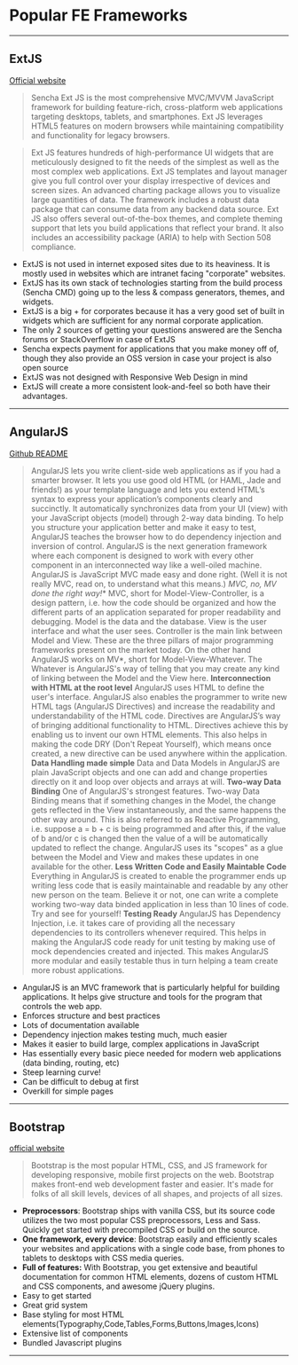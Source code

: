 Popular FE Frameworks
===================
----------

ExtJS
-------------
[Official website](https://www.sencha.com/products/extjs/#overview)

> Sencha Ext JS is the most comprehensive MVC/MVVM JavaScript framework for building feature-rich, cross-platform web applications targeting desktops, tablets, and smartphones. Ext JS leverages HTML5 features on modern browsers while maintaining compatibility and functionality for legacy browsers.

> Ext JS features hundreds of high-performance UI widgets that are meticulously designed to fit the needs of the simplest as well as the most complex web applications. Ext JS templates and layout manager give you full control over your display irrespective of devices and screen sizes. An advanced charting package allows you to visualize large quantities of data. The framework includes a robust data package that can consume data from any backend data source. Ext JS also offers several out-of-the-box themes, and complete theming support that lets you build applications that reflect your brand. It also includes an accessibility package (ARIA) to help with Section 508 compliance.

* ExtJS is not used in internet exposed sites due to its heaviness. It is mostly used in websites which are intranet facing "corporate" websites.
* ExtJS has its own stack of technologies starting from the build process (Sencha CMD) going up to the less & compass generators, themes, and widgets.
* ExtJS is a big + for corporates because it has a very good set of built in widgets which are sufficient for any normal corporate application.
* The only 2 sources of getting your questions answered are the Sencha forums or StackOverflow in case of ExtJS
* Sencha expects payment for applications that you make money off of, though they also provide an OSS version in case your project is also open source
* ExtJS was not designed with Responsive Web Design in mind
* ExtJS will create a more consistent look-and-feel so both have their advantages.

----------


AngularJS
-------------------

[Github README](https://github.com/angular/angular.js)

>AngularJS lets you write client-side web applications as if you had a smarter browser. It lets you use good old HTML (or HAML, Jade and friends!) as your template language and lets you extend HTML’s syntax to express your application’s components clearly and succinctly. It automatically synchronizes data from your UI (view) with your JavaScript objects (model) through 2-way data binding. To help you structure your application better and make it easy to test, AngularJS teaches the browser how to do dependency injection and inversion of control.
>AngularJS is the next generation framework where each component is designed to work with every other component in an interconnected way like a well-oiled machine. AngularJS is JavaScript MVC made easy and done right. (Well it is not really MVC, read on, to understand what this means.)
>**MVC, no, MV* done the right way!**
>MVC, short for Model-View-Controller, is a design pattern, i.e. how the code should be organized and how the different parts of an application separated for proper readability and debugging. Model is the data and the database. View is the user interface and what the user sees. Controller is the main link between Model and View. These are the three pillars of major programming frameworks present on the market today. On the other hand AngularJS works on MV*, short for Model-View-Whatever. The Whatever is AngularJS's way of telling that you may create any kind of linking between the Model and the View here.
> **Interconnection with HTML at the root level**
>AngularJS uses HTML to define the user's interface. AngularJS also enables the programmer to write new HTML tags (AngularJS Directives) and increase the readability and understandability of the HTML code. Directives are AngularJS’s way of bringing additional functionality to HTML. Directives achieve this by enabling us to invent our own HTML elements. This also helps in making the code DRY (Don't Repeat Yourself), which means once created, a new directive can be used anywhere within the application.
>**Data Handling made simple**
>Data and Data Models in AngularJS are plain JavaScript objects and one can add and change properties directly on it and loop over objects and arrays at will.
>**Two-way Data Binding**
>One of AngularJS's strongest features. Two-way Data Binding means that if something changes in the Model, the change gets reflected in the View instantaneously, and the same happens the other way around. This is also referred to as Reactive Programming, i.e. suppose a = b + c is being programmed and after this, if the value of b and/or c is changed then the value of a will be automatically updated to reflect the change. AngularJS uses its "scopes" as a glue between the Model and View and makes these updates in one available for the other.
>**Less Written Code and Easily Maintable Code**
>Everything in AngularJS is created to enable the programmer ends up writing less code that is easily maintainable and readable by any other new person on the team. Believe it or not, one can write a complete working two-way data binded application in less than 10 lines of code. Try and see for yourself!
>**Testing Ready**
>AngularJS has Dependency Injection, i.e. it takes care of providing all the necessary dependencies to its controllers whenever required. This helps in making the AngularJS code ready for unit testing by making use of mock dependencies created and injected. This makes AngularJS more modular and easily testable thus in turn helping a team create more robust applications.

* AngularJS is an MVC framework that is particularly helpful for building applications.  It helps give structure and tools for the program that controls the web app.
* Enforces structure and best practices
* Lots of documentation available
* Dependency injection makes testing much, much easier
* Makes it easier to build large, complex applications in JavaScript
* Has essentially every basic piece needed for modern web applications (data binding, routing, etc)
* Steep learning curve!
* Can be difficult to debug at first
* Overkill for simple pages

----------


Bootstrap
-------------

[official website](http://getbootstrap.com/)
> Bootstrap is the most popular HTML, CSS, and JS framework for developing responsive, mobile first projects on the web.
> Bootstrap makes front-end web development faster and easier. It's made for folks of all skill levels, devices of all shapes, and projects of all sizes.

* **Preprocessors**: Bootstrap ships with vanilla CSS, but its source code utilizes the two most popular CSS preprocessors, Less and Sass. Quickly get started with precompiled CSS or build on the source.
* **One framework, every device**: Bootstrap easily and efficiently scales your websites and applications with a single code base, from phones to tablets to desktops with CSS media queries.
* **Full of features:** With Bootstrap, you get extensive and beautiful documentation for common HTML elements, dozens of custom HTML and CSS components, and awesome jQuery plugins.
* Easy to get started
* Great grid system
* Base styling for most HTML elements(Typography,Code,Tables,Forms,Buttons,Images,Icons)
* Extensive list of components
* Bundled Javascript plugins

----------

